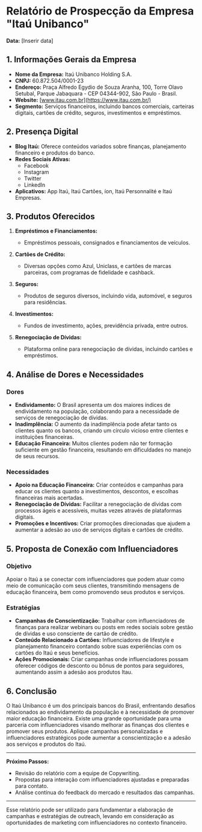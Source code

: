 # Relatório de Prospecção da Empresa "Itaú Unibanco"
**Data:** [Inserir data]

## 1. Informações Gerais da Empresa
- **Nome da Empresa:** Itaú Unibanco Holding S.A.
- **CNPJ:** 60.872.504/0001-23
- **Endereço:** Praça Alfredo Egydio de Souza Aranha, 100, Torre Olavo Setubal, Parque Jabaquara - CEP 04344-902, São Paulo - Brasil.
- **Website:** [www.itau.com.br](https://www.itau.com.br/)
- **Segmento:** Serviços financeiros, incluindo bancos comerciais, carteiras digitais, cartões de crédito, seguros, investimentos e empréstimos.

## 2. Presença Digital
- **Blog Itaú:** Oferece conteúdos variados sobre finanças, planejamento financeiro e produtos do banco.
- **Redes Sociais Ativas:**
  - Facebook
  - Instagram
  - Twitter
  - LinkedIn
- **Aplicativos:** App Itaú, Itaú Cartões, íon, Itaú Personnalité e Itaú Empresas.

## 3. Produtos Oferecidos
1. **Empréstimos e Financiamentos:**
   - Empréstimos pessoais, consignados e financiamentos de veículos.
  
2. **Cartões de Crédito:**
   - Diversas opções como Azul, Uniclass, e cartões de marcas parceiras, com programas de fidelidade e cashback.

3. **Seguros:**
   - Produtos de seguros diversos, incluindo vida, automóvel, e seguros para residências.

4. **Investimentos:**
   - Fundos de investimento, ações, previdência privada, entre outros.

5. **Renegociação de Dívidas:**
   - Plataforma online para renegociação de dívidas, incluindo cartões e empréstimos.

## 4. Análise de Dores e Necessidades
### Dores
- **Endividamento:** O Brasil apresenta um dos maiores índices de endividamento na população, colaborando para a necessidade de serviços de renegociação de dívidas.
- **Inadimplência:** O aumento da inadimplência pode afetar tanto os clientes quanto os bancos, criando um círculo vicioso entre clientes e instituições financeiras.
- **Educação Financeira:** Muitos clientes podem não ter formação suficiente em gestão financeira, resultando em dificuldades no manejo de seus recursos.

### Necessidades
- **Apoio na Educação Financeira:** Criar conteúdos e campanhas para educar os clientes quanto a investimentos, descontos, e escolhas financeiras mais acertadas.
- **Renegociação de Dívidas:** Facilitar a renegociação de dívidas com processos ágeis e acessíveis, muitas vezes através de plataformas digitais.
- **Promoções e Incentivos:** Criar promoções direcionadas que ajudem a aumentar a adesão ao uso de serviços digitais e cartões de crédito.

## 5. Proposta de Conexão com Influenciadores
### Objetivo
Apoiar o Itaú a se conectar com influenciadores que podem atuar como meio de comunicação com seus clientes, transmitindo mensagens de educação financeira, bem como promovendo seus produtos e serviços.

### Estratégias
- **Campanhas de Conscientização:** Trabalhar com influenciadores de finanças para realizar webinars ou posts em redes sociais sobre gestão de dívidas e uso consciente de cartão de crédito.
- **Conteúdo Relacionado a Cartões:** Influenciadores de lifestyle e planejamento financeiro contando sobre suas experiências com os cartões do Itaú e seus benefícios.
- **Ações Promocionais:** Criar campanhas onde influenciadores possam oferecer códigos de desconto ou bônus de pontos para seguidores, aumentando assim a adesão aos produtos Itau.

## 6. Conclusão
O Itaú Unibanco é um dos principais bancos do Brasil, enfrentando desafios relacionados ao endividamento da população e à necessidade de promover maior educação financeira. Existe uma grande oportunidade para uma parceria com influenciadores visando melhorar as finanças dos clientes e promover seus produtos. Aplique campanhas personalizadas e influenciadores estratégicos pode aumentar a conscientização e a adesão aos serviços e produtos do Itaú.

---

**Próximo Passos:**
- Revisão do relatório com a equipe de Copywriting.
- Propostas para interação com influenciadores ajustadas e preparadas para contato.
- Análise contínua do feedback do mercado e resultados das campanhas.

---

Esse relatório pode ser utilizado para fundamentar a elaboração de campanhas e estratégias de outreach, levando em consideração as oportunidades de marketing com influenciadores no contexto financeiro.